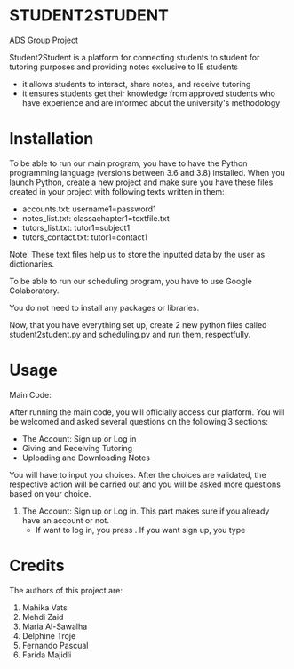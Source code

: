 # STUDENT2STUDENT
ADS Group Project

Student2Student is a platform for connecting students to student for tutoring purposes and providing notes exclusive to IE students 
* it allows students to interact, share notes, and receive tutoring
* it ensures students get their knowledge from approved students who have experience and are informed about the university's methodology

# Installation

To be able to run our main program, you have to have the Python programming language (versions between 3.6 and 3.8) installed. When you launch Python, create a new project and make sure you have these files created in your project with following texts written in them:

* accounts.txt: username1=password1
* notes_list.txt: classachapter1=textfile.txt
* tutors_list.txt: tutor1=subject1
* tutors_contact.txt: tutor1=contact1

Note: These text files help us to store the inputted data by the user as dictionaries.

To be able to run our scheduling program, you have to use Google Colaboratory.

You do not need to install any packages or libraries.

Now, that you have everything set up, create 2 new python files called student2student.py and scheduling.py and run them, respectfully.

# Usage

Main Code:

After running the main code, you will officially access our platform. You will be welcomed and asked several questions on the following 3 sections:

* The Account: Sign up or Log in
* Giving and Receiving Tutoring
* Uploading and Downloading Notes 

You will have to input you choices. After the choices are validated, the respective action will be carried out and you will be asked more questions based on your choice.

   1. The Account: Sign up or Log in. This part makes sure if you already have an account or not. 
         * If want to log in, you press <Enter>. If you want sign up, you type
  




# Credits

The authors of this project are:
1. Mahika Vats
2. Mehdi Zaid
3. Maria Al-Sawalha
4. Delphine Troje
5. Fernando Pascual
6. Farida Majidli
